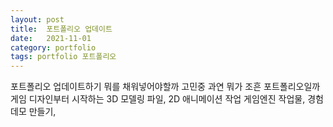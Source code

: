 ```yaml
---
layout: post
title:  포트폴리오 업데이트
date:   2021-11-01
category: portfolio
tags: portfolio 포트폴리오
---
```


포트폴리오 업데이트하기
뭐를 채워넣어야할까 고민중
과연 뭐가 조흔 포트폴리오일까
게임 디자인부터 시작하는 
3D 모델링 파일,
2D 애니메이션 작업
게임엔진 작업물, 경험
데모 만들기,
